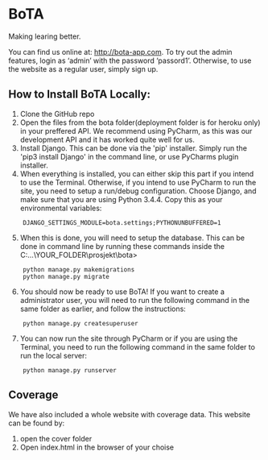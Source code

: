 # BoTA
Making learing better.

You can find us online at: http://bota-app.com. 
To try out the admin features, login as ‘admin’ with the password ‘passord1’. 
Otherwise, to use the website as a regular user, simply sign up.

## How to Install BoTA Locally:

1. Clone the GitHub repo
2. Open the files from the bota folder(deployment folder is for heroku only) in your preffered API. We recommend using PyCharm, as this was our development API and it has worked quite well for us.
3. Install Django. This can be done via the 'pip' installer. Simply run the 'pip3 install Django' in the command line, or use PyCharms plugin installer.
4. When everything is installed, you can either skip this part if you intend to use the Terminal. Otherwise, if you intend to use PyCharm to run the site, you need to setup a run/debug configuration. Choose Django, and make sure that you are using Python 3.4.4. Copy this as your environmental variables:

```
    DJANGO_SETTINGS_MODULE=bota.settings;PYTHONUNBUFFERED=1
```

5. When this is done, you will need to setup the database. This can be done in command line by running these commands inside the C:\...\YOUR_FOLDER\prosjekt\bota>
```
    python manage.py makemigrations
    python manage.py migrate
```

6. You should now be ready to use BoTA! If you want to create a administrator user, you will need to run the following command in the same folder as earlier, and follow the instructions:

```
    python manage.py createsuperuser
```

7. You can now run the site through PyCharm or if you are using the Terminal, you need to run the following command in the same folder to run the local server:

```
    python manage.py runserver
```


## Coverage

We have also included a whole website with coverage data. This website can be found by:
1. open the cover folder
2. Open index.html in the browser of your choise


